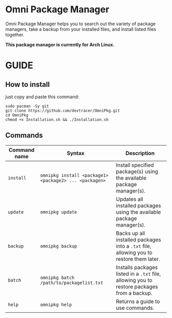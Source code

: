 # Omni Package Manager

Omni Package Manager helps you to search out the variety of package managers, take a backup from your installed files, and install listed files together.

**This package manager is currently for Arch Linux.**

# GUIDE

## How to install

just copy and paste this command:

```
sudo pacman -Sy git
git clone https://github.com/devtracer/OmniPkg.git
cd OmniPkg
chmod +x Installation.sh && ./Installation.sh
```

## Commands

| Command name | Syntax                                             | Description                                                               |
|--------------|----------------------------------------------------|---------------------------------------------------------------------------|
| `install`    | `omnipkg install <package1> <package2> ... <packagen>` | Install specified package(s) using the available package manager(s).      |
| `update`     | `omnipkg update`                                   | Updates all installed packages using the available package manager(s).     |
| `backup`     | `omnipkg backup`                                   | Backs up all installed packages into a `.txt` file, allowing you to restore them later. |
| `batch`      | `omnipkg batch /path/to/packagelist.txt`           | Installs packages listed in a `.txt` file, allowing you to restore packages from a backup. |          
| `help`       | `omnipkg help`                                     | Returns a guide to use commands.                                            |
